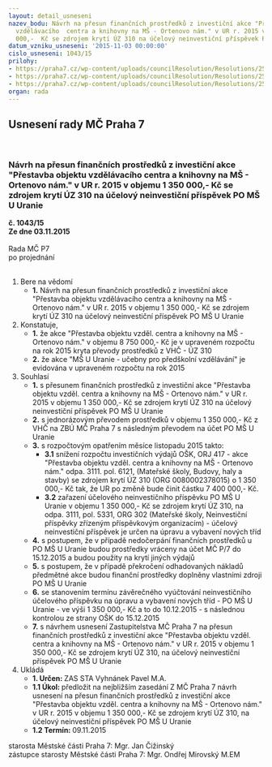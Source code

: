 ```yaml
---
layout: detail_usneseni
nazev_bodu: Návrh na přesun finančních prostředků z investiční akce "Přestavba objektu
  vzdělávacího  centra a knihovny na MŠ - Ortenovo nám." v UR r. 2015 v objemu 1 350
  000,-  Kč se zdrojem krytí ÚZ 310 na účelový neinvestiční příspěvek PO MŠ U Uranie
datum_vzniku_usneseni: '2015-11-03 00:00:00'
cislo_usneseni: 1043/15
prilohy:
- https://praha7.cz/wp-content/uploads/councilResolution/Resolutions/25806/70-15-p%c5%99%c3%adloha_1_d%c5%afvodov%c3%a1_zpr%c3%a1va.doc
- https://praha7.cz/wp-content/uploads/councilResolution/Resolutions/25806/70-15-p%c5%99%c3%adloha_2_-_n%c3%a1vrh_usnesen%c3%ad_zm%c4%8d_-_uranie.doc
- https://praha7.cz/wp-content/uploads/councilResolution/Resolutions/25806/70-15-p%c5%99%c3%adloha_%c4%8d._3_-_is_o%c5%a1k_-_po%c5%beadavek_na_proveden%c3%ad_ro.doc
organ: rada
---
```

<div id="ucUsn_pList" class="usn">
	<span><h2>Usnesení rady MČ Praha 7 </h2>
<br></span><div class="standBody">
<span><h3>Návrh na přesun finančních prostředků z investiční akce "Přestavba objektu vzdělávacího  centra a knihovny na MŠ - Ortenovo nám." v UR r. 2015 v objemu 1 350 000,-  Kč se zdrojem krytí ÚZ 310 na účelový neinvestiční příspěvek PO MŠ U Uranie</h3></span><div class="center">
		<strong>č. 1043/15</strong><br>
	</div>
<div class="center">
		<strong>Ze dne 03.11.2015</strong><br><br>
	</div>Rada MČ P7<br> po projednání<br><br><ol>
<li>Bere na vědomí<ul><li>
<strong>1.</strong> Návrh na přesun finančních prostředků z investiční akce "Přestavba objektu vzdělávacího  centra a knihovny na MŠ - Ortenovo nám." v UR r. 2015 v objemu 1 350 000,-  Kč se zdrojem krytí ÚZ 310 na účelový neinvestiční příspěvek PO MŠ U Uranie</li></ul>
</li>
<li>Konstatuje,<ul>
<li>
<strong>1.</strong> že akce  "Přestavba objektu vzděl. centra a knihovny na MŠ - Ortenovo nám."  v  objemu 8 750 000,- Kč je v upraveném rozpočtu na rok 2015 kryta převody prostředků z VHČ - ÚZ 310 </li>
<li>
<strong>2.</strong> že akce "MŠ U Uranie - učebny pro předškolní vzdělávání" je evidována v upraveném rozpočtu na rok 2015</li>
</ul>
</li>
<li>Souhlasí<ul>
<li>
<strong>1.</strong> s přesunem finančních prostředků z investiční akce "Přestavba objektu vzděl. centra a knihovny na MŠ - Ortenovo nám." v UR r. 2015  v  objemu 1 350 000,-  Kč se zdrojem krytí ÚZ 310 na účelový neinvestiční příspěvek PO MŠ U Uranie</li>
<li>
<strong>2.</strong> s jednorázovým převodem prostředků v objemu 1 350 000,- Kč z VHČ na ZBÚ MČ Praha 7 s následným převodem na účet PO MŠ U Uranie</li>
<li>
<strong>3.</strong> s rozpočtovým opatřením měsíce listopadu  2015 takto:<ul>
<li>
<strong>3.1</strong> snížení rozpočtu investičních výdajů OŠK, ORJ 417 - akce "Přestavba objektu vzděl. centra a knihovny na MŠ - Ortenovo nám." odpa. 3111. pol. 6121, (Mateřské školy, Budovy, haly a stavby) se zdrojem krytí ÚZ 310 (ORG 0080002378015) o 1 350 000,-  Kč tak, že UR po změně bude  činit částku 7 400 000,- Kč.</li>
<li>
<strong>3.2</strong> zařazení účelového neinvestičního příspěvku   PO MŠ U Uranie v  objemu  1 350 000,- Kč se zdrojem krytí ÚZ 310, na odpa. 3111, pol. 5331, ORG 302 (Mateřské školy, Neinvestiční příspěvky zřízeným příspěvkovým organizacím) - účelový neinvestiční příspěvek je určen na úpravu a vybavení nových tříd </li>
</ul>
</li>
<li>
<strong>4.</strong> s postupem, že v případě nedočerpání finančních prostředků u PO  MŠ U Uranie budou  prostředky vráceny na účet MČ P/7 do 15.12.2015 a budou použity na krytí jiných výdajů</li>
<li>
<strong>5.</strong> s postupem, že v případě překročení odhadovaných nákladů předmětné akce budou finanční prostředky doplněny vlastními zdroji PO MŠ U Uranie</li>
<li>
<strong>6.</strong> se stanovením termínu závěrečného vyúčtování neinvestičního účelového příspěvku na úpravu a vybavení nových tříd - PO MŠ U Uranie - ve výši 1 350 000,- Kč a to do 10.12.2015 - s následnou kontrolou ze strany OŠK do 15.12.2015 </li>
<li>
<strong>7.</strong> s návrhem usnesení Zastupitelstva MČ Praha 7 na přesun finančních prostředků z investiční akce "Přestavba objektu vzděl. centra a knihovny na MŠ - Ortenovo nám." v UR r. 2015 v objemu 1 350 000,-  Kč se zdrojem krytí ÚZ 310, na účelový neinvestiční příspěvek PO MŠ U Uranie</li>
</ul>
</li>
<li>Ukládá<ul>
<li>
<strong>1. Určen: </strong>ZAS STA Vyhnánek Pavel M.A.</li>
<li>
<strong>1.1 Úkol: </strong>předložit na nejbližším zasedání Z MČ Praha 7 návrh usnesení na přesun finančních prostředků z investiční akce "Přestavba objektu vzděl. centra a knihovny na MŠ - Ortenovo nám." v UR r. 2015 v objemu 1 350 000,-  Kč se zdrojem krytí ÚZ 310, na účelový neinvestiční příspěvek PO MŠ  U Uranie</li>
<li>
<strong>1.2 Termín: </strong>09.11.2015</li>
</ul>
</li>
</ol>starosta Městské části Praha 7: Mgr. Jan Čižinský<br>zástupce starosty Městské části Praha 7: Mgr. Ondřej Mirovský M.EM 
</div>
</div>